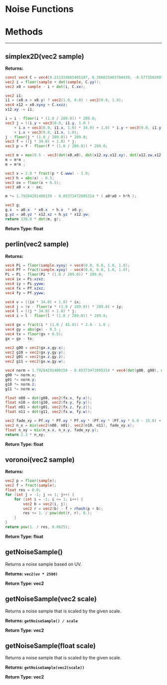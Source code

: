 # Noise Functions
# Methods
---

## **simplex2D(vec2 sample)**
**Returns:**
``` glsl
const vec4 C = vec4(0.211324865405187, 0.366025403784439, -0.577350269189626, 0.024390243902439);
vec2 i = floor(sample + dot(sample, C.yy));
vec2 x0 = sample - i + dot(i, C.xx);

vec2 i1;
i1 = (x0.x > x0.y) ? vec2(1.0, 0.0) : vec2(0.0, 1.0);
vec4 x12 = x0.xyxy + C.xxzz;
x12.xy -= i1;

i = i - floor(i * (1.0 / 289.0)) * 289.0;
vec3 j = ((i.y + vec3(0.0, i1.y, 1.0 )
    + i.x + vec3(0.0, i1.x, 1.0) * 34.0) + 1.0) * i.y + vec3(0.0, i1.y, 1.0)
    + i.x + vec3(0.0, i1.x, 1.0);
j - floor(j * (1.0 / 289.0)) * 289.0;
vec3 f = ((j * 34.0) + 1.0) * j;
vec3 p = f - floor(f * (1.0 / 289.0)) * 289.0;

vec3 m = max(0.5 - vec3(dot(x0,x0), dot(x12.xy,x12.xy), dot(x12.zw,x12.zw)), 0.0);
m = m*m ;
m = m*m ;

vec3 x = 2.0 * fract(p * C.www) - 1.0;
vec3 h = abs(x) - 0.5;
vec3 ox = floor(x + 0.5);
vec3 a0 = x - ox;

m *= 1.79284291400159 - 0.85373472095314 * ( a0*a0 + h*h );

vec3 g;
g.x  = a0.x  * x0.x  + h.x  * x0.y;
g.yz = a0.yz * x12.xz + h.yz * x12.yw;
return 130.0 * dot(m, g);
```
**Return Type: float**

## **perlin(vec2 sample)**
**Returns:**
``` glsl
vec4 Pi = floor(sample.xyxy) + vec4(0.0, 0.0, 1.0, 1.0);
vec4 Pf = fract(sample.xyxy) - vec4(0.0, 0.0, 1.0, 1.0);
Pi = Pi - floor(Pi * (1.0 / 289.0)) * 289.0;
vec4 ix = Pi.xzxz;
vec4 iy = Pi.yyww;
vec4 fx = Pf.xzxz;
vec4 fy = Pf.yyww;

vec4 v = ((ix * 34.0) + 1.0) * ix;
vec4 j = (v - floor(v * (1.0 / 289.0)) * 289.0) + iy;
vec4 l = ((j * 34.0) + 1.0) * j;
vec4 i = l - floor(l * (1.0 / 289.0)) * 289.0;

vec4 gx = fract(i * (1.0 / 41.0)) * 2.0 - 1.0 ;
vec4 gy = abs(gx) - 0.5 ;
vec4 tx = floor(gx + 0.5);
gx = gx - tx;

vec2 g00 = vec2(gx.x,gy.x);
vec2 g10 = vec2(gx.y,gy.y);
vec2 g01 = vec2(gx.z,gy.z);
vec2 g11 = vec2(gx.w,gy.w);

vec4 norm = 1.79284291400159 - 0.85373472095314 * vec4(dot(g00, g00), dot(g01, g01), dot(g10, g10), dot(g11, g11));
g00 *= norm.x;
g01 *= norm.y;
g10 *= norm.z;
g11 *= norm.w;

float n00 = dot(g00, vec2(fx.x, fy.x));
float n10 = dot(g10, vec2(fx.y, fy.y));
float n01 = dot(g01, vec2(fx.z, fy.z));
float n11 = dot(g11, vec2(fx.w, fy.w));

vec2 fade_xy = Pf.xy * Pf.xy * Pf.xy * (Pf.xy * (Pf.xy * 6.0 - 15.0) + 10.0);
vec2 n_x = mix(vec2(n00, n01), vec2(n10, n11), fade_xy.x);
float n_xy = mix(n_x.x, n_x.y, fade_xy.y);
return 2.3 * n_xy;
```
**Return Type: float**

## **voronoi(vec2 sample)**
**Returns:**
``` glsl
vec2 p = floor(sample);
vec2 f = fract(sample);
float res = 0.0;
for (int j = -1; j <= 1; j++) {
    for (int i = -1; i <= 1; i++) {
        vec2 b = vec2(i, j);
        vec2 r = vec2(b) - f + rhash(p + b);
        res += 1. / pow(dot(r, r), 8.);
    }
}
return pow(1. / res, 0.0625);
```
**Return Type: float**

## **getNoiseSample()**
Returns a noise sample based on UV.
   
   
**Returns: `vec2(uv * 2500)`**
   
**Return Type: vec2**

## **getNoiseSample(vec2 scale)**
Returns a noise sample that is scaled by the given scale.
   
   
**Returns: `getNoiseSample() / scale`**
   
**Return Type: vec2**

## **getNoiseSample(float scale)**
Returns a noise sample that is scaled by the given scale.
   
   
**Returns: `getNoiseSample(vec2(scale))`**
   
**Return Type: vec2**